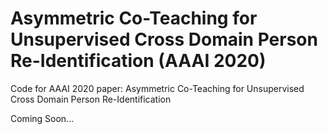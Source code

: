 # Asymmetric Co-Teaching for Unsupervised Cross Domain Person Re-Identification (AAAI 2020)

Code for AAAI 2020 paper: Asymmetric Co-Teaching for Unsupervised Cross Domain Person Re-Identification

Coming Soon... 
